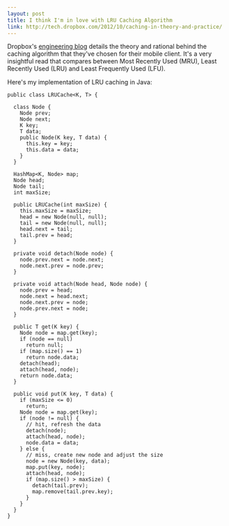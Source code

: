 ```yaml
---
layout: post
title: I think I'm in love with LRU Caching Algorithm
link: http://tech.dropbox.com/2012/10/caching-in-theory-and-practice/
---
```


Dropbox's [engineering blog][] details the theory and rational behind the caching algorithm that they've chosen for their mobile client. It's a very insightful read that compares between Most Recently Used (MRU), Least Recently Used (LRU) and Least Frequently Used (LFU). 

Here's my implementation of LRU caching in Java:

    public class LRUCache<K, T> {

      class Node {
        Node prev;
        Node next;
        K key;
        T data;
        public Node(K key, T data) {
          this.key = key;
          this.data = data;
        }
      }
      
      HashMap<K, Node> map;
      Node head;
      Node tail;
      int maxSize;
      
      public LRUCache(int maxSize) {
        this.maxSize = maxSize;
        head = new Node(null, null);
        tail = new Node(null, null);
        head.next = tail;
        tail.prev = head;
      }
      
      private void detach(Node node) {
        node.prev.next = node.next;
        node.next.prev = node.prev;
      }
      
      private void attach(Node head, Node node) {
        node.prev = head;
        node.next = head.next;
        node.next.prev = node;
        node.prev.next = node;
      }
      
      public T get(K key) {
        Node node = map.get(key);
        if (node == null)
          return null;
        if (map.size() == 1)
          return node.data;
        detach(head);
        attach(head, node);
        return node.data;
      }
      
      public void put(K key, T data) {
        if (maxSize <= 0)
          return;
        Node node = map.get(key);
        if (node != null) {
          // hit, refresh the data
          detach(node);
          attach(head, node);
          node.data = data;
        } else {
          // miss, create new node and adjust the size
          node = new Node(key, data);
          map.put(key, node);
          attach(head, node);
          if (map.size() > maxSize) {
            detach(tail.prev);
            map.remove(tail.prev.key);
          }
        }
      }
    }

[engineering blog]: http://tech.dropbox.com/2012/10/caching-in-theory-and-practice/ "Dropbox Engineering Blog"